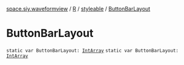 [space.siy.waveformview](../../index.md) / [R](../index.md) / [styleable](index.md) / [ButtonBarLayout](./-button-bar-layout.md)

# ButtonBarLayout

`static var ButtonBarLayout: `[`IntArray`](https://kotlinlang.org/api/latest/jvm/stdlib/kotlin/-int-array/index.html)
`static var ButtonBarLayout: `[`IntArray`](https://kotlinlang.org/api/latest/jvm/stdlib/kotlin/-int-array/index.html)